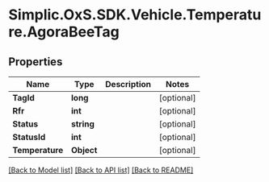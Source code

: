 # Simplic.OxS.SDK.Vehicle.Temperature.AgoraBeeTag

## Properties

Name | Type | Description | Notes
------------ | ------------- | ------------- | -------------
**TagId** | **long** |  | [optional] 
**Rfr** | **int** |  | [optional] 
**Status** | **string** |  | [optional] 
**StatusId** | **int** |  | [optional] 
**Temperature** | **Object** |  | [optional] 

[[Back to Model list]](../README.md#documentation-for-models) [[Back to API list]](../README.md#documentation-for-api-endpoints) [[Back to README]](../README.md)

